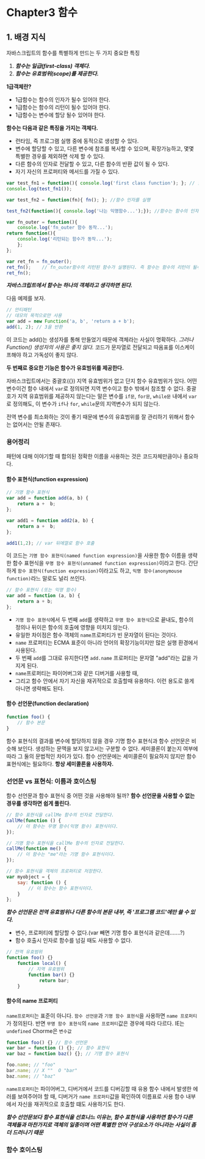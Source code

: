 # Chapter3 함수

## 1. 배경 지식

자바스크립트의 함수를 특별하게 만드는 두 가지 중요한 특징

1. ***함수는 일급(first-class) 객체다.***
1. ***함수는 유효범위(scope)를 제공한다.***

**1급객체란?**

* 1급함수는 함수의 인자가 될수 있어야 한다.
* 1급함수는 함수의 리턴이 될수 있어야 한다.
* 1급함수는 변수에 할당 될수 있어야 한다.

**함수는 다음과 같은 특징을 가지는 객체다.**

* 런타임, 즉 프로그램 실행 중에 동적으로 생성할 수 있다.
* 변수에 할당할 수 있고, 다른 변수에 참조를 복사할 수 있으며, 확장가능하고, 몇몇 특별한 경우를 제외하면 삭제 할 수 있다.
* 다른 함수의 인자로 전달할 수 있고, 다른 함수의 반환 값이 될 수 있다.
* 자기 자신의 프로퍼티와 메서드를 가질 수 있다.

``` js
var test_fn1 = function(){ console.log('first class function'); }; // 함수는 변수에 할당 될수있다.
console.log(test_fn1());

var test_fn2 = function(fn){ fn(); }; //함수 인자를 실행

test_fn2(function(){ console.log('나는 익명함수...');}); //함수는 함수의 인자가 될수 있다

var fn_outer = function(){
	console.log('fn_outer 함수 동작...');
return function(){
	console.log('리턴되는 함수가 동작...');
	};
};

var ret_fn = fn_outer();
ret_fn();    // fn_outer함수의 리턴된 함수가 실행된다. 즉 함수는 함수의 리턴이 될수있다.
ret_fn();
```

***자바스크립트에서 함수는 하나의 객체라고 생각하면 된다.***

다음 예제를 보자.

``` js
// 안티패턴
// 데모의 목적으로만 사용
var add = new Function('a, b', 'return a + b');
add(1, 2); // 3을 반환
```

이 코드는 add()는 생성자를 통해 만들었기 때문에 객체라는 사실이 명확하다. *그러나 Function() 생성자의 사용은 좋지 않다.* 코드가 문자열로 전달되고 따옴표를 이스케이프해야 하고 가독성이 좋지 않다.

**두 번째로 중요한 기능은 함수가 유효범위를 제공한다.**

자바스크립트에서는 중괄호({}) 지역 유효범위가 없고 단지 함수 유효범위가 있다.
어떤 변수이건 함수 내에서 `var`로 정의되면 지역 변수이고 함수 밖에서 참조할 수 없다.
중괄호가 지역 유효범위를 제공하지 않는다는 말은 변수를 `if문`, `for문`, `while문` 내에서 `var`로 정의해도, 이 변수가 `if`나 `for`, `while`문의 지역변수가 되지 않는다.

전역 변수를 최소화하는 것이 좋기 때문에 변수의 유효범위를 잘 관리하기 위해서 함수는 없어서는 안될 존재다.

### 용어정리

패턴에 대해 이야기할 때 합의된 정확한 이름을 사용하는 것은 코드자체만큼이나 중요하다.

#### 함수 표현식(function expression)

``` js
// 기명 함수 표현식
var add = function add(a, b) {
	return a +  b;
};

var add1 = function add2(a, b) {
	return a +  b;
};

add1(1,2); // var 뒤에껄로 함수 호출
```

이 코드는 `기명 함수 표현식(named function expression)`을 사용한 함수
이름을 생략한 함수 표현식을 `무명 함수 표현식(unnamed function expression)`이라고 한다.
간단하게 `함수 표현식(function expression)`이라고도 하고, `익명 함수(anonymouse function)`라느 말로도 널리 쓰인다.

``` js
// 함수 표현식 (또는 익명 함수)
var add = function (a, b) {
	return a + b;
};
```

* `기명 함수 표현식`에서 두 번째 `add`를 생략하고 `무명 함수 표현식`으로 끝내도, 함수의 정의나 뒤이은 함수의 호출에 영향을 미치지 않는다.
* 유일한 차이점은 함수 객체의 `name`프로퍼티가 빈 문자열이 된다는 것이다.
* `name` 프로퍼티는 ECMA 표준이 아니라 언어의 확장기능이지만 많은 실행 환경에서 사용된다.
* 두 번째 `add`를 그대로 유지한다면 `add.name` 프로퍼티는 문자열 "add"라는 값을 가지게 된다.
* `name`프로퍼티는 파이어버그와 같은 디버거를 사용할 때,
* 그리고 함수 안에서 자기 자신을 재귀적으로 호출할때 유용하다. 이런 용도로 쓸게 아니면 생략해도 된다.

#### 함수 선언문(function declaration)

``` js
function foo() {
	// 함수 본문
}
```

함수 표현식의 결과를 변수에 할당하지 않을 경우 기명 함수 표현식과 함수 선언문은 비슷해 보인다. 생성하는 문맥을 보지 않고서는 구분할 수 없다.
세미콜론이 붙는지 여부에 따라 그 둘의 문법적인 차이가 있다.
함수 선언문에는 세미콜론이 필요하지 않지만 함수표현식에는 필요하다.
**항상 세미콜론을 사용하자.**

### 선언문 vs 표현식: 이름과 호이스팅

함수 선언문과 함수 표현식 중 어떤 것을 사용해야 될까?
**함수 선언문을 사용할 수 없는 경우를 생각하면 쉽게 풀린다.**

``` js
// 함수 표현식을 callMe 함수의 인자로 전달한다.
callMe(function () {
	// 이 함수는 무명 함수(익명 함수) 표현식이다.
});

// 기명 함수 표현식을 callMe 함수의 인자로 전달한다.
callMe(function me() {
	// 이 함수는 "me"라는 기명 함수 표현식이다.
});

// 함수 표현식을 객체의 프로퍼티로 저장한다.
var myobject = {
	say: function () {
		// 이 함수는 함수 표현식이다.
	}
};
```

***함수 선언문은 전역 유효범위나 다른 함수의 본문 내부, 즉 '프로그램 코드'에만 쓸 수 있다.***
* 변수, 프로퍼티에 할당할 수 없다.(var 빼면 기명 함수 표현식과 같은데.......?)
* 함수 호출시 인자로 함수를 넘길 때도 사용할 수 없다.

``` js
// 전역 유효범위
function foo() {}
	function local() {
		// 지역 유효범위
		function bar() {}
			return bar;
	}
```

#### 함수의 name 프로퍼티

`name프로퍼티`는 표준이 아니다.
`함수 선언문`과 `기명 함수 표현식`을 사용하면 `name 프로퍼티`가 정의된다.
반면 `무명 함수 표현식`의 `name 프로퍼티`값은 경우에 따라 다르다.
IE는 `undefined` Chorme은 `변수값`

``` js
function foo() {} // 함수 선언문
var bar = function () {}; // 함수 표현식
var baz = function baz() {}; // 기명 함수 표현식

foo.name; // "foo"
bar.name; // X ""  O "bar"
baz.name; // "baz"
```

`name프로퍼티`는 파이어버그, 디버거에서 코드를 디버깅할 때 유용
함수 내에서 발생한 에러를 보여주어야 할 때, 디버거가 `name 프로퍼티`값을 확인하여 이름표로 사용
함수 내부에서 자신을 재귀적으로 호출할 떄도 사용하기도 한다.

***함수 선언문보다 함수 표현식을 선호나느 이유는, 함수 표현식을 사용하면 함수가 다른 객체들과 마찬가지로 객체의 일종이며 어떤 특별한 언어 구성요소가 아니라는 사실이 좀더 드러나기 떄문***

### 함수 호이스팅
